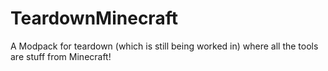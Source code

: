 # TeardownMinecraft
A Modpack for teardown (which is still being worked in) where all the tools are stuff from Minecraft!
